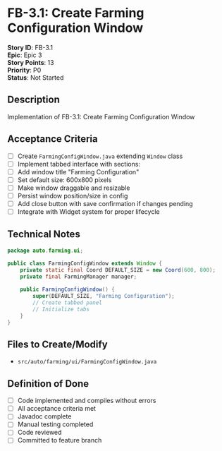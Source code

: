 # FB-3.1: Create Farming Configuration Window

**Story ID**: FB-3.1  
**Epic**: Epic 3  
**Story Points**: 13  
**Priority**: P0  
**Status**: Not Started  

## Description
Implementation of FB-3.1: Create Farming Configuration Window

## Acceptance Criteria
- [ ] Create `FarmingConfigWindow.java` extending `Window` class
- [ ] Implement tabbed interface with sections:
- [ ] Add window title "Farming Configuration"
- [ ] Set default size: 600x800 pixels
- [ ] Make window draggable and resizable
- [ ] Persist window position/size in config
- [ ] Add close button with save confirmation if changes pending
- [ ] Integrate with Widget system for proper lifecycle

## Technical Notes
```java
package auto.farming.ui;

public class FarmingConfigWindow extends Window {
    private static final Coord DEFAULT_SIZE = new Coord(600, 800);
    private final FarmingManager manager;
    
    public FarmingConfigWindow() {
        super(DEFAULT_SIZE, "Farming Configuration");
        // Create tabbed panel
        // Initialize tabs
    }
}
```

## Files to Create/Modify
- `src/auto/farming/ui/FarmingConfigWindow.java`

## Definition of Done
- [ ] Code implemented and compiles without errors
- [ ] All acceptance criteria met
- [ ] Javadoc complete
- [ ] Manual testing completed
- [ ] Code reviewed
- [ ] Committed to feature branch
